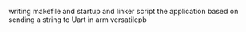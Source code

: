 writing makefile and startup and linker script 
the application based on sending a string to Uart in arm versatilepb
